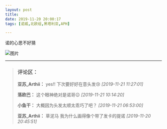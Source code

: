 ```yaml
---
layout: post
title: 
date: 2019-11-20 20:00:17
tags: [诺威,北欧组,黑塔利亚,APH]

---
```

诺的心思不好猜


![图片](./img/ang4SjhuSGNnSFpjSFYvSkUvR0Znb1FEN0x5bU5MSmlvcndaaVdYbkhCeGU0RXpCZURCcUp3PT0.jpg)


---
> ### 评论区：
>**亚苏_Arthii：** yes!! 下次要好好在意头发😢  *[2019-11-21 11:27:01]*
>
>**落欧巴：** 这个眼神绝对是诺哥😉  *[2019-11-21 10:14:20]*
>
>**小鱼干：** 大概因为头发太顺太乖巧了吧？  *[2019-11-21 06:53:00]*
>
>**亚苏_Arthii：** 草泥马 我为什么画得像个带了发卡的提诺  *[2019-11-20 20:45:51]*
>
>